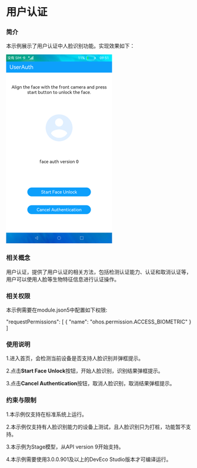 # 用户认证

### 简介

本示例展示了用户认证中人脸识别功能。实现效果如下：

<img src="screenshots/device/index.png" alt="index" style="zoom: 50%;" />

### 相关概念

用户认证，提供了用户认证的相关方法，包括检测认证能力、认证和取消认证等，用户可以使用人脸等生物特征信息进行认证操作。

### 相关权限

本示例需要在module.json5中配置如下权限:

"requestPermissions": [
  {
    "name": "ohos.permission.ACCESS_BIOMETRIC"
  }
]

### 使用说明

1.进入首页，会检测当前设备是否支持人脸识别并弹框提示。

2.点击**Start Face Unlock**按钮，开始人脸识别，识别结果弹框提示。

3.点击**Cancel Authentication**按钮，取消人脸识别，取消结果弹框提示。

### 约束与限制

1.本示例仅支持在标准系统上运行。

2.本示例仅支持有人脸识别能力的设备上测试，且人脸识别只为打桩，功能暂不支持。

3.本示例为Stage模型，从API version 9开始支持。

4.本示例需要使用3.0.0.901及以上的DevEco Studio版本才可编译运行。
